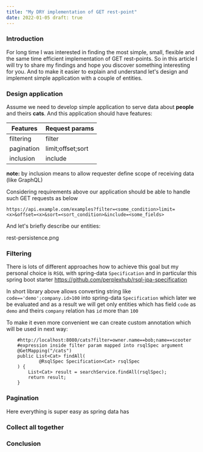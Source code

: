 ```yaml
---
title: "My DRY implementation of GET rest-point"
date: 2022-01-05 draft: true
---
```


### Introduction

For long time I was interested in finding the most simple, small, flexible and the same time efficient implementation of
GET rest-points. So in this article I will try to share my findings and hope you discover something interesting for you.
And to make it easier to explain and understand let's design and implement simple application with a couple of entities.

### Design application

Assume we need to develop simple application to serve data about **people** and theirs **cats**. And this application
should have features:

| Features   | Request params    |
|------------|-------------------|
| filtering  | filter            |
| pagination | limit;offset;sort |
| inclusion  | include           |

**note:** by inclusion means to allow requester define scope of receiving data (like GraphQL)

Considering requirements above our application should be able to handle such GET requests as below

```
https://api.example.com/examples?filter=<some_condition>limit=<x>&offset=<x>&sort=<sort_condition>&include=<some_fields>
```

And let's briefly describe our entities:

rest-persistence.png

### Filtering

There is lots of different approaches how to achieve this goal but my personal choice is `RSQL` with spring-data
`Specification` and in particular this spring boot starter https://github.com/perplexhub/rsql-jpa-specification

In short library above allows converting string like `code=='demo';company.id>100` into spring-data `Specification`
which later we be evaluated and as a result we will get only entities which has field `code` as `demo` and
theirs `company` relation has `id` more than `100`

To make it even more convenient we can create custom annotation which will be used in next way:

```
    #http://localhost:8080/cats?filter=owner.name==bob;name==scooter
    #expression inside filter param mapped into rsqlSpec argument
    @GetMapping("/cats")
    public List<Cat> findAll(
            @RsqlSpec Specification<Cat> rsqlSpec
    ) {
        List<Cat> result = searchService.findAll(rsqlSpec);
        return result;
    }
```

### Pagination

Here everything is super easy as spring data has

### Collect all together

### Conclusion
